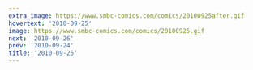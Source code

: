 ```yaml
---
extra_image: https://www.smbc-comics.com/comics/20100925after.gif
hovertext: '2010-09-25'
image: https://www.smbc-comics.com/comics/20100925.gif
next: '2010-09-26'
prev: '2010-09-24'
title: '2010-09-25'
---
```

